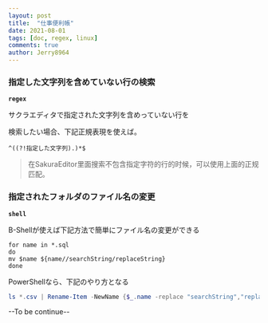 ```yaml
---
layout: post
title:  "仕事便利帳"
date: 2021-08-01
tags: [doc, regex, linux]
comments: true
author: Jerry8964
---
```






### 指定した文字列を含めていない行の検索

**`regex`**

サクラエディタで指定された文字列を含めっていない行を

検索したい場合、下記正規表現を使えば。

```
^((?!指定した文字列).)*$
```

> 在SakuraEditor里面搜索不包含指定字符的行的时候，可以使用上面的正规匹配。



### 指定されたフォルダのファイル名の変更

**`shell`**

B-Shellが使えば下記方法で簡単にファイル名の変更ができる

```shell
for name in *.sql
do
mv $name ${name//searchString/replaceString}
done
```

PowerShellなら、下記のやり方となる

```powershell
ls *.csv | Rename-Item -NewName {$_.name -replace "searchString","replaceString"}
```





--To be continue--

